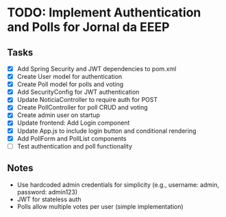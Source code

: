 # TODO: Implement Authentication and Polls for Jornal da EEEP

## Tasks
- [x] Add Spring Security and JWT dependencies to pom.xml
- [x] Create User model for authentication
- [x] Create Poll model for polls and voting
- [x] Add SecurityConfig for JWT authentication
- [x] Update NoticiaController to require auth for POST
- [x] Create PollController for poll CRUD and voting
- [x] Create admin user on startup
- [x] Update frontend: Add Login component
- [x] Update App.js to include login button and conditional rendering
- [x] Add PollForm and PollList components
- [ ] Test authentication and poll functionality

## Notes
- Use hardcoded admin credentials for simplicity (e.g., username: admin, password: admin123)
- JWT for stateless auth
- Polls allow multiple votes per user (simple implementation)
